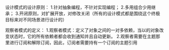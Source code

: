 设计模式的设计原则：
    1.针对抽象编程，不针对实现编程；
    2.多用组合少用继承；
    3.开闭原则，对扩展开放，对修改关闭（所有的设计模式都是围绕这个终极目标来对不同场景进行设计的）


观察者模式的定义：
    1.观察者模式：定义了对象之间的一对多依赖，当以的对象改变状态时，它的所有依赖者都会收到通知并且自动更新。
    2.观察者需要在主题那里进行订阅和解除订阅，因此，订阅者需要持有一个订阅的主题引用